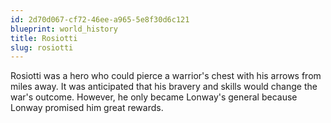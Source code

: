 ```yaml
---
id: 2d70d067-cf72-46ee-a965-5e8f30d6c121
blueprint: world_history
title: Rosiotti
slug: rosiotti
---
```

Rosiotti was a hero who could pierce a warrior's chest with his arrows from miles away. It was anticipated that his bravery and skills would change the war's outcome. However, he only became Lonway's general because Lonway promised him great rewards.